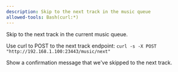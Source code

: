 ```yaml
---
description: Skip to the next track in the music queue
allowed-tools: Bash(curl:*)
---
```


Skip to the next track in the current music queue.

Use curl to POST to the next track endpoint:
`curl -s -X POST "http://192.168.1.100:23443/music/next"`

Show a confirmation message that we've skipped to the next track.
